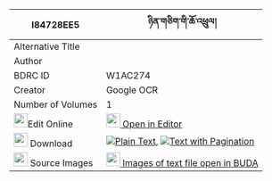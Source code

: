 |I84728EE5|ཉིན་གཅིག་གི་ཆོ་འཕྲུལ། 
| --- | --- 
|Alternative Title |
|Author | 
|BDRC ID | W1AC274
|Creator | Google OCR
|Number of Volumes| 1
|<img width="25" src="https://img.icons8.com/color/25/000000/edit-property.png">Edit Online| [<img width="25" src="https://avatars.githubusercontent.com/u/45091458?s=200&v=4"> Open in Editor](http://editor.openpecha.org/I84728EE5)
|<img width="25" src="https://img.icons8.com/fluent/48/000000/download-2.png"/>  Download | [![](https://img.icons8.com/color/20/000000/txt.png)Plain Text](https://github.com/Openpecha/I84728EE5/releases/download/v1/nyin_chik_gi_chotrul_plain_I84728EE5.zip), [![](https://img.icons8.com/color/20/000000/txt.png)Text with Pagination](https://github.com/Openpecha/I84728EE5/releases/download/v1/nyin_chik_gi_chotrul_pages_I84728EE5.zip)
|<img width="25" src="https://img.icons8.com/plasticine/100/000000/pictures-folder.png"/>  Source Images | [<img width="25" src="https://library.bdrc.io/icons/BUDA-small.svg"> Images of text file open in BUDA](https://library.bdrc.io/show/bdr:W1AC274)